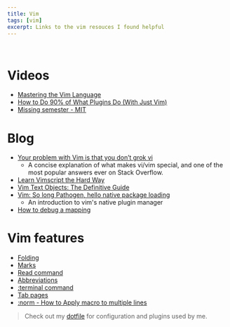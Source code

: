 ```yaml
---
title: Vim
tags: [vim]
excerpt: Links to the vim resouces I found helpful
---
```

<br/>

# Videos
* [Mastering the Vim Language](https://www.youtube.com/watch?v=wlR5gYd6um0)
* [How to Do 90% of What Plugins Do (With Just Vim)](https://www.youtube.com/watch?v=XA2WjJbmmoM)
* [Missing semester - MIT](https://missing.csail.mit.edu/2020/editors/)

# Blog
* [Your problem with Vim is that you don’t grok vi](https://stackoverflow.com/a/1220118/1424361)
    - A concise explanation of what makes vi/vim special, and one of the most popular answers ever on Stack Overflow.
* [Learn Vimscript the Hard Way](https://learnvimscriptthehardway.stevelosh.com/)
* [Vim Text Objects: The Definitive Guide](https://blog.carbonfive.com/vim-text-objects-the-definitive-guide/)
* [Vim: So long Pathogen, hello native package loading](https://shapeshed.com/vim-packages/)
    - An introduction to vim's native plugin manager
* [How to debug a mapping](https://vi.stackexchange.com/questions/7722/how-to-debug-a-mapping)

# Vim features
* [Folding](https://www.linux.com/training-tutorials/vim-tips-folding-fun/#:~:text=Vim%20uses%20the%20same%20movement,a%20range%20in%20command%20mode.)
* [Marks](https://vim.fandom.com/wiki/Using_marks)
* [Read command](https://vim.fandom.com/wiki/Append_output_of_an_external_command)
* [Abbreviations](https://vim.fandom.com/wiki/Use_abbreviations_for_frequently-used_words)
* [:terminal command](https://vimhelp.org/terminal.txt.html)
* [Tab pages](https://vim.fandom.com/wiki/Using_tab_pages)
* [:norm - How to Apply macro to multiple lines](https://stackoverflow.com/a/390194)

> Check out my [dotfile](https://github.com/svaderia/dotfiles) for configuration and plugins used by me.
